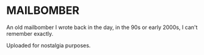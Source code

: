 # MAILBOMBER

An old mailbomber I wrote back in the day, in the 90s or early 2000s, I can't remember exactly. 

Uploaded for nostalgia purposes.

